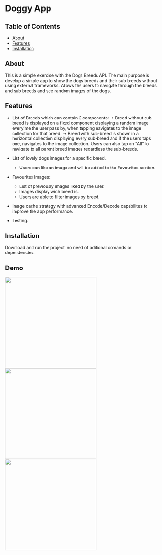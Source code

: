 # Doggy App

## Table of Contents
- [About](#about)
- [Features](#features)
- [Installation](#installation)

## About
This is a simple exercise with the Dogs Breeds API. The main purpose is develop a simple app to show the dogs breeds and their sub breeds without using external frameworks. Allows the users to navigate through the breeds and sub breeds and see random images of the dogs.

## Features
- List of Breeds which can contain 2 components:
    -> Breed without sub-breed is displayed on a fixed component displaying a random image everyime the user pass by, when tapping navigates to the image collection for that breed.
    -> Breed with sub-breed is shown in a horizontal collection displaying every sub-breed and if the users taps one, navigates to the image collection. Users can also tap on "All" to navigate to all parent breed images regardless the sub-breeds. 

- List of lovely dogs images for a specific breed. 
    - Users can like an image and will be added to the Favourites section.

- Favourites Images:
    - List of previously images liked by the user.
    - Images display wich breed is.
    - Users are able to filter images by breed.

- Image cache strategy with advanced Encode/Decode capabilites to improve the app performance.

- Testing.

## Installation
Download and run the project, no need of aditional comands or dependencies.


## Demo
<img width="300" src="https://github.com/ccxdnb/DoggyApp/assets/54032761/5f93bb05-bbdd-4a80-b828-a5b9cd7a4efa"> 
<img width="300" src="https://github.com/ccxdnb/DoggyApp/assets/54032761/32be53b7-baed-4ca0-bde2-d20419515393"> 
<img width="300" src="https://github.com/ccxdnb/DoggyApp/assets/54032761/d678b37b-5382-4671-a4fa-ff1ab3ba7cc0"> 
